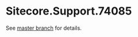 # Sitecore.Support.74085

See [master branch](https://github.com/sitecoresupport/Sitecore.Support.74085) for details.